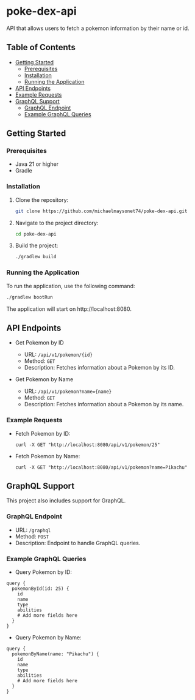 # poke-dex-api

API that allows users to fetch a pokemon information by their name or id.

## Table of Contents

- [Getting Started](#getting-started)
    - [Prerequisites](#prerequisites)
    - [Installation](#installation)
    - [Running the Application](#running-the-application)
- [API Endpoints](#api-endpoints)
- [Example Requests](#example-requests)
- [GraphQL Support](#graphql-support)
    - [GraphQL Endpoint](#graphql-endpoint)
    - [Example GraphQL Queries](#example-graphql-queries)

## Getting Started

### Prerequisites

- Java 21 or higher
- Gradle

### Installation

1. Clone the repository:
    ```sh
    git clone https://github.com/michaelmaysonet74/poke-dex-api.git
    ```
2. Navigate to the project directory:
    ```sh
    cd poke-dex-api
    ```
3. Build the project:
    ```sh
    ./gradlew build
    ```

### Running the Application

To run the application, use the following command:

```sh
./gradlew bootRun
```

The application will start on http://localhost:8080.

## API Endpoints

- Get Pokemon by ID
    - URL: `/api/v1/pokemon/{id}`
    - Method: `GET`
    - Description: Fetches information about a Pokemon by its ID.

- Get Pokemon by Name
    - URL: `/api/v1/pokemon?name={name}`
    - Method: `GET`
    - Description: Fetches information about a Pokemon by its name.

### Example Requests

- Fetch Pokemon by ID:

  `curl -X GET "http://localhost:8080/api/v1/pokemon/25"`

- Fetch Pokemon by Name:

  `curl -X GET "http://localhost:8080/api/v1/pokemon?name=Pikachu"`

## GraphQL Support

This project also includes support for GraphQL.

### GraphQL Endpoint

- URL: `/graphql`
- Method: `POST`
- Description: Endpoint to handle GraphQL queries.

### Example GraphQL Queries

- Query Pokemon by ID:

```gql
query {
  pokemonById(id: 25) {
    id
    name
    type
    abilities
    # Add more fields here
  }
}
```

- Query Pokemon by Name:

```gql 
query {
  pokemonByName(name: "Pikachu") {
    id
    name
    type
    abilities
    # Add more fields here
  }
}
```

